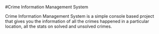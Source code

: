 #Crime Information Management System

Crime Information Management System is a simple console based project that gives you the information of all the crimes happened in a particular location, all the stats on solved and unsolved crimes.

